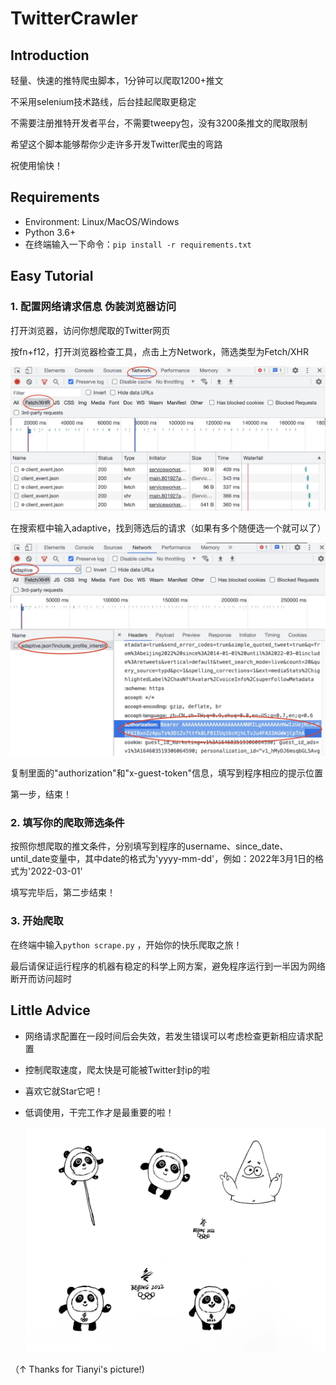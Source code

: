 # TwitterCrawler

## Introduction

轻量、快速的推特爬虫脚本，1分钟可以爬取1200+推文

不采用selenium技术路线，后台挂起爬取更稳定

不需要注册推特开发者平台，不需要tweepy包，没有3200条推文的爬取限制

希望这个脚本能够帮你少走许多开发Twitter爬虫的弯路

祝使用愉快！

## Requirements

- Environment: Linux/MacOS/Windows
- Python 3.6+
- 在终端输入一下命令：`pip install -r requirements.txt`

## Easy Tutorial

### 1. 配置网络请求信息 伪装浏览器访问

打开浏览器，访问你想爬取的Twitter网页

按fn+f12，打开浏览器检查工具，点击上方Network，筛选类型为Fetch/XHR

![figure1](./figure/figure1.jpeg)

在搜索框中输入adaptive，找到筛选后的请求（如果有多个随便选一个就可以了）

![figure2](./figure/figure2.jpeg)

复制里面的"authorization"和"x-guest-token"信息，填写到程序相应的提示位置

第一步，结束！

### 2. 填写你的爬取筛选条件

按照你想爬取的推文条件，分别填写到程序的username、since_date、until_date变量中，其中date的格式为'yyyy-mm-dd'，例如：2022年3月1日的格式为'2022-03-01'

填写完毕后，第二步结束！

### 3. 开始爬取

在终端中输入`python scrape.py` ，开始你的快乐爬取之旅！

最后请保证运行程序的机器有稳定的科学上网方案，避免程序运行到一半因为网络断开而访问超时

## Little Advice

- 网络请求配置在一段时间后会失效，若发生错误可以考虑检查更新相应请求配置

- 控制爬取速度，爬太快是可能被Twitter封ip的啦

- 喜欢它就Star它吧！

- 低调使用，干完工作才是最重要的啦！

  ![figure3](./figure/figure3.jpeg)

（↑ Thanks for Tianyi's picture!)